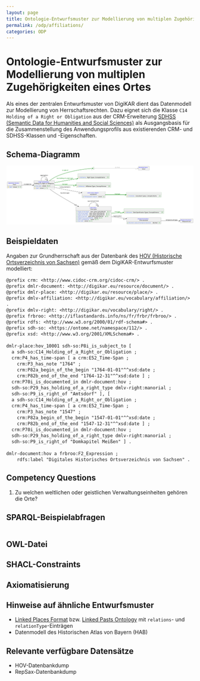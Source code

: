 ```yaml
---
layout: page
title: Ontologie-Entwurfsmuster zur Modellierung von multiplen Zugehörigkeiten eines Ortes
permalink: /odp/affiliations/
categories: ODP
---
```


# Ontologie-Entwurfsmuster zur Modellierung von multiplen Zugehörigkeiten eines Ortes

Als eines der zentralen Entwurfsmuster von DigiKAR dient das Datenmodell zur Modellierung von Herrschaftsrechten. Dazu eignet sich die Klasse `C14 Holding of a Right or Obligation` aus der CRM-Erweiterung [SDHSS (Semantic Data for Humanities and Social Sciences)](https://ontome.net/namespace/11) als Ausgangsbasis für die Zusammenstellung des Anwendungsprofils aus existierenden CRM- und SDHSS-Klassen und -Eigenschaften.
 

## Schema-Diagramm

![Schema-Diagramm](/img/dmlo-place-affiliation.svg)


## Beispieldaten

Angaben zur Grundherrschaft aus der Datenbank des [HOV (Historische Ortsverzeichnis von Sachsen)](https://hov.isgv.de/) gemäß dem DigiKAR-Entwurfsmuster modelliert:

```turtle
@prefix crm: <http://www.cidoc-crm.org/cidoc-crm/> .
@prefix dmlr-document: <http://digikar.eu/resource/document/> .
@prefix dmlr-place: <http://digikar.eu/resource/place/> .
@prefix dmlv-affiliation: <http://digikar.eu/vocabulary/affiliation/> .
@prefix dmlv-right: <http://digikar.eu/vocabulary/right/> .
@prefix frbroo: <http://iflastandards.info/ns/fr/frbr/frbroo/> .
@prefix rdfs: <http://www.w3.org/2000/01/rdf-schema#> .
@prefix sdh-so: <https://ontome.net/namespace/112/> .
@prefix xsd: <http://www.w3.org/2001/XMLSchema#> .

dmlr-place:hov_10001 sdh-so:P8i_is_subject_to [ 
  a sdh-so:C14_Holding_of_a_Right_or_Obligation ;
  crm:P4_has_time-span [ a crm:E52_Time-Span ;
    crm:P3_has_note "1764" ;
    crm:P82a_begin_of_the_begin "1764-01-01"^^xsd:date ;
    crm:P82b_end_of_the_end "1764-12-31"^^xsd:date ] ;
  crm:P70i_is_documented_in dmlr-document:hov ;
  sdh-so:P29_has_holding_of_a_right_type dmlv-right:manorial ;
  sdh-so:P9_is_right_of "Amtsdorf" ], [ 
  a sdh-so:C14_Holding_of_a_Right_or_Obligation ;
  crm:P4_has_time-span [ a crm:E52_Time-Span ;
    crm:P3_has_note "1547" ;
    crm:P82a_begin_of_the_begin "1547-01-01"^^xsd:date ;
    crm:P82b_end_of_the_end "1547-12-31"^^xsd:date ] ;
  crm:P70i_is_documented_in dmlr-document:hov ;
  sdh-so:P29_has_holding_of_a_right_type dmlv-right:manorial ;
  sdh-so:P9_is_right_of "Domkapitel Meißen" ] .

dmlr-document:hov a frbroo:F2_Expression ;
    rdfs:label "Digitales Historisches Ortsverzeichnis von Sachsen" .    
```


## Competency Questions

1. Zu welchen weltlichen oder geistlichen Verwaltungseinheiten gehören die Orte?


## SPARQL-Beispielabfragen

```

```


## OWL-Datei


## SHACL-Constraints


## Axiomatisierung


## Hinweise auf ähnliche Entwurfsmuster

- [Linked Places Format](https://github.com/LinkedPasts/linked-places-format) bzw. [Linked Pasts Ontology](https://github.com/LinkedPasts/linked-pasts-ontology) mit `relations`- und `relationType`-Einträgen
- Datenmodell des Historischen Atlas von Bayern (HAB)


## Relevante verfügbare Datensätze

- HOV-Datenbankdump
- RepSax-Datenbankdump

